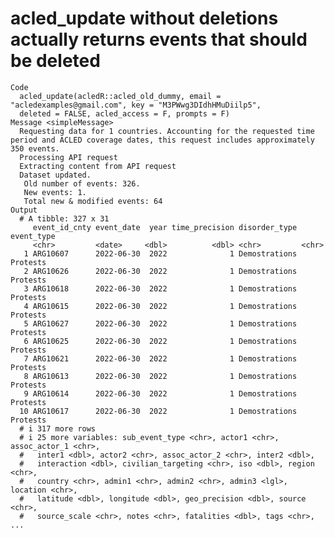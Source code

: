 # acled_update without deletions actually returns events that should be deleted

    Code
      acled_update(acledR::acled_old_dummy, email = "acledexamples@gmail.com", key = "M3PWwg3DIdhHMuDiilp5",
      deleted = FALSE, acled_access = F, prompts = F)
    Message <simpleMessage>
      Requesting data for 1 countries. Accounting for the requested time period and ACLED coverage dates, this request includes approximately 350 events.
      Processing API request
      Extracting content from API request
      Dataset updated. 
       Old number of events: 326. 
       New events: 1. 
       Total new & modified events: 64
    Output
      # A tibble: 327 x 31
         event_id_cnty event_date  year time_precision disorder_type event_type
         <chr>         <date>     <dbl>          <dbl> <chr>         <chr>     
       1 ARG10607      2022-06-30  2022              1 Demostrations Protests  
       2 ARG10626      2022-06-30  2022              1 Demostrations Protests  
       3 ARG10618      2022-06-30  2022              1 Demostrations Protests  
       4 ARG10615      2022-06-30  2022              1 Demostrations Protests  
       5 ARG10627      2022-06-30  2022              1 Demostrations Protests  
       6 ARG10625      2022-06-30  2022              1 Demostrations Protests  
       7 ARG10621      2022-06-30  2022              1 Demostrations Protests  
       8 ARG10613      2022-06-30  2022              1 Demostrations Protests  
       9 ARG10614      2022-06-30  2022              1 Demostrations Protests  
      10 ARG10617      2022-06-30  2022              1 Demostrations Protests  
      # i 317 more rows
      # i 25 more variables: sub_event_type <chr>, actor1 <chr>, assoc_actor_1 <chr>,
      #   inter1 <dbl>, actor2 <chr>, assoc_actor_2 <chr>, inter2 <dbl>,
      #   interaction <dbl>, civilian_targeting <chr>, iso <dbl>, region <chr>,
      #   country <chr>, admin1 <chr>, admin2 <chr>, admin3 <lgl>, location <chr>,
      #   latitude <dbl>, longitude <dbl>, geo_precision <dbl>, source <chr>,
      #   source_scale <chr>, notes <chr>, fatalities <dbl>, tags <chr>, ...

